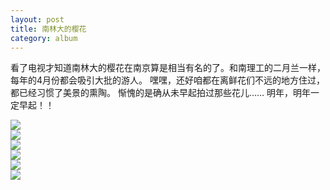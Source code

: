 ```yaml
---
layout: post
title: 南林大的樱花
category: album
---
```


看了电视才知道南林大的樱花在南京算是相当有名的了。和南理工的二月兰一样，每年的4月份都会吸引大批的游人。
嘿嘿，还好咱都在离鲜花们不远的地方住过，都已经习惯了美景的熏陶。
惭愧的是确从未早起拍过那些花儿……
明年，明年一定早起！！

<div class="img_h"><img src="http://i.imgur.com/uTViB.jpg" ></div>

<div class="img_h"><img src="http://i.imgur.com/vFMir.jpg" ></div> 

<div class="img_h"><img src="http://i.imgur.com/3bYYM.jpg" ></div>

<div class="img_h"><img src="http://i.imgur.com/cOOEV.jpg" ></div>

<div class="img_v"><img src="http://i.imgur.com/PNTzq.jpg" ></div>

<div class="img_h"><img src="http://i.imgur.com/mtrDt.jpg" ></div>


